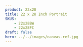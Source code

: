 ```yaml
---
product: 22x28
title: 22 x 28 Inch Portrait
SKUS:
    - 22x28BW
    - 22x28FC
draft: false
hero: ../../images/canvas-ref.jpg
---
```


